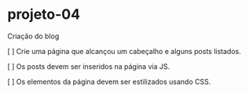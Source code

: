 # projeto-04
Criação do blog

[ ] Crie uma página que alcançou um cabeçalho e alguns posts listados.

[ ] Os posts devem ser inseridos na página via JS.

[ ] Os elementos da página devem ser estilizados usando CSS.

